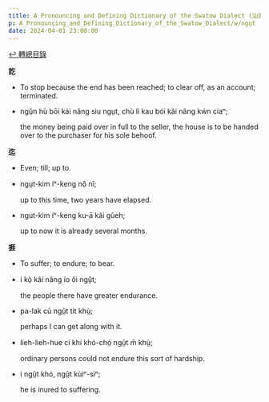```yaml
---
title: A Pronouncing and Defining Dictionary of the Swatow Dialect (汕頭方言音義字典) / ngṳt
p: A_Pronouncing_and_Defining_Dictionary_of_the_Swatow_Dialect/w/ngṳt
date: 2024-04-01 23:00:00
---
```


[↩️ 轉總目錄](/A_Pronouncing_and_Defining_Dictionary_of_the_Swatow_Dialect)


**訖**
- To stop because the end has been reached; to clear off, as an account; terminated.

- ngṳ̂n hù bōi kái nâng siu ngṳt, chù li kau bói kâi nâng kẃn ciaⁿ;

  the money being paid over in full to the seller, the house is to be handed over to the purchaser for his sole behoof.

**迄**
- Even; till; up to.

- ngṳt-kim íⁿ-keng nǒ̤ nî;

  up to this time, two years have elapsed.

- ngut-kim íⁿ-keng ku-ā kâi gûeh;

  up to now it is already several months.

**捱**
- To suffer; to endure; to bear.

- i kò̤ kâi nâng ío ŏi ngṳ̂t;

  the people there have greater endurance.

- pa-lak cū ngṳ̂t tit khṳ̀;

  perhaps I can get along with it.

- lieh-lieh-hue cí khí khó-chó̤ ngṳ̂t m̄ khṳ̀;

  ordinary persons could not endure this sort of hardship.

- i ngṳ̂t khó, ngṳ̂t kùiⁿ-sìⁿ;

  he is inured to suffering.